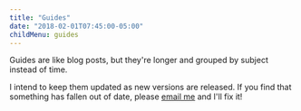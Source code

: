 ```yaml
---
title: "Guides"
date: "2018-02-01T07:45:00-05:00"
childMenu: guides
---
```


Guides are like blog posts, but they're longer and grouped by subject instead of time.

I intend to keep them updated as new versions are released.
If you find that something has fallen out of date, please [email me](mailto:brian@brianthicks.com) and I'll fix it!
